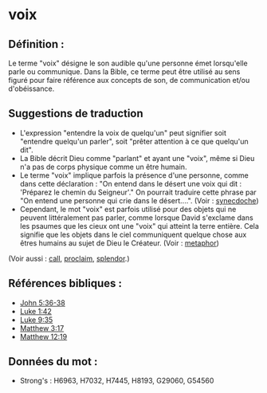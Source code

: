 # voix

## Définition :

Le terme "voix" désigne le son audible qu'une personne émet lorsqu'elle parle ou communique. Dans la Bible, ce terme peut être utilisé au sens figuré pour faire référence aux concepts de son, de communication et/ou d'obéissance.

## Suggestions de traduction

* L'expression "entendre la voix de quelqu'un" peut signifier soit "entendre quelqu'un parler", soit "prêter attention à ce que quelqu'un dit".
* La Bible décrit Dieu comme "parlant" et ayant une "voix", même si Dieu n'a pas de corps physique comme un être humain.
* Le terme "voix" implique parfois la présence d'une personne, comme dans cette déclaration : "On entend dans le désert une voix qui dit : 'Préparez le chemin du Seigneur'." On pourrait traduire cette phrase par "On entend une personne qui crie dans le désert....". (Voir : [synecdoche](rc://en/ta/man/translate/figs-synecdoche))
* Cependant, le mot "voix" est parfois utilisé pour des objets qui ne peuvent littéralement pas parler, comme lorsque David s'exclame dans les psaumes que les cieux ont une "voix" qui atteint la terre entière. Cela signifie que les objets dans le ciel communiquent quelque chose aux êtres humains au sujet de Dieu le Créateur. (Voir : [metaphor](rc://en/ta/man/translate/figs-metaphor))

(Voir aussi : [call](../kt/call.md), [proclaim](../other/preach.md), [splendor](../other/splendor.md).)

## Références bibliques :

* [John 5:36-38](rc://en/tn/help/jhn/05/36)
* [Luke 1:42](rc://en/tn/help/luk/01/42)
* [Luke 9:35](rc://en/tn/help/luk/09/35)
* [Matthew 3:17](rc://en/tn/help/mat/03/17)
* [Matthew 12:19](rc://en/tn/help/mat/12/19)

## Données du mot :

* Strong's : H6963, H7032, H7445, H8193, G29060, G54560

